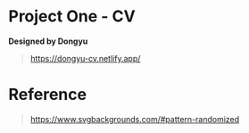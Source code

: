 # Project One - CV

**Designed by Dongyu**
>https://dongyu-cv.netlify.app/

# Reference
> https://www.svgbackgrounds.com/#pattern-randomized
> 
